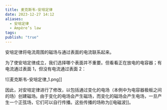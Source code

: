 ```yaml
---
title: 麦克斯韦-安培定律
date: 2023-12-27 14:12
aliases:
  - 安培定律
  - Ampère’s law
tags: 
publish: "true"
---
```

安培定律将电流周围的磁场与通过表面的电流联系起来。

为了使安培定律成立，我们选择哪个表面并不重要。但看看正在放电的电容器；有电流通过表面 1，但没有电流通过表面 2：

![[麦克斯韦-安培定律_1.png]]

因此，对安培定律进行了修改，以包括通过变化的电场（本例中为电容器极板之间的场）创建磁场。由于变化的电场会产生磁场，而变化的磁场会产生电场，一旦产生一个正弦场，它们可以自行传播。这些传播的场称为[[电磁波]]。

